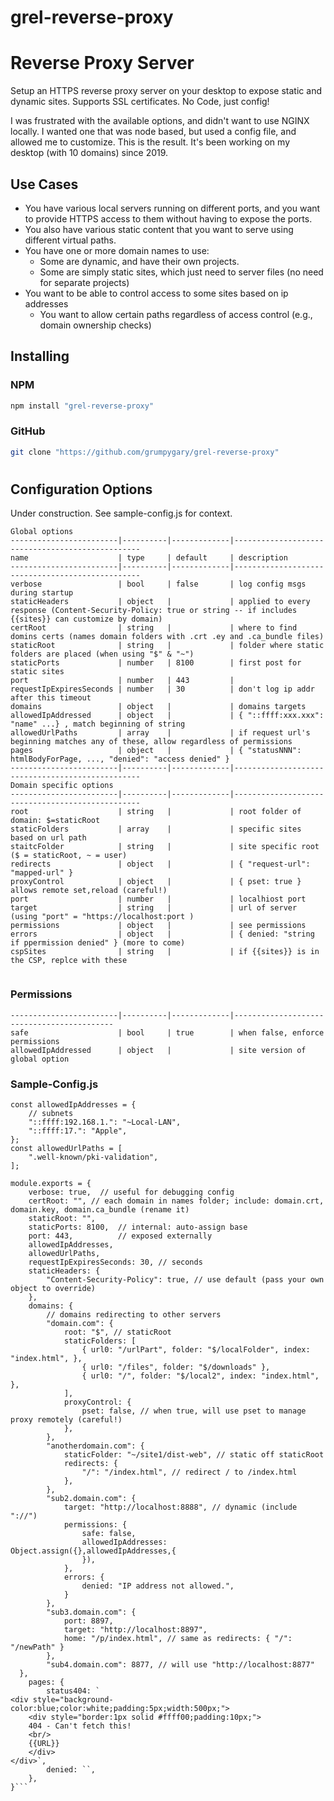 # grel-reverse-proxy

# Reverse Proxy Server

Setup an HTTPS reverse proxy server on your desktop to expose static and dynamic sites.
Supports SSL certificates.  No Code, just config!

I was frustrated with the available options, and didn't want to use NGINX locally.
I wanted one that was node based, but used a config file, and allowed me to customize.  This is the result. It's been working on my desktop (with 10 domains) since 2019.

## Use Cases

- You have various local servers running on different ports, and you want to provide HTTPS access to them without having to expose the ports.
- You also have various static content that you want to serve using different virtual paths.
- You have one or more domain names to use:
    - Some are dynamic, and have their own projects.
    - Some are simply static sites, which just need to server files (no need for separate projects)
- You want to be able to control access to some sites based on ip addresses
    - You want to allow certain paths regardless of access control (e.g., domain ownership checks)

## Installing

### NPM

```sh
npm install "grel-reverse-proxy"
```

### GitHub

```sh
git clone "https://github.com/grumpygary/grel-reverse-proxy"
```

# 

## Configuration Options

Under construction.  See sample-config.js for context.

```
Global options
------------------------|----------|-------------|-------------------------------------------------
name                    | type     | default     | description
------------------------|----------|-------------|-------------------------------------------------
verbose                 | bool     | false       | log config msgs during startup
staticHeaders           | object   |             | applied to every response (Content-Security-Policy: true or string -- if includes {{sites}} can customize by domain)
certRoot                | string   |             | where to find domins certs (names domain folders with .crt .ey and .ca_bundle files)
staticRoot              | string   |             | folder where static folders are placed (when using "$" & "~")
staticPorts             | number   | 8100        | first post for static sites
port                    | number   | 443         | 
requestIpExpiresSeconds | number   | 30          | don't log ip addr after this timeout
domains                 | object   |             | domains targets
allowedIpAddressed      | object   |             | { "::ffff:xxx.xxx": "name" ...} , match beginning of string
allowedUrlPaths         | array    |             | if request url's beginning matches any of these, allow regardless of permissions
pages                   | object   |             | { "statusNNN": htmlBodyForPage, ..., "denied": "access denied" }
------------------------|----------|-------------|-------------------------------------------------
Domain specific options
------------------------|----------|-------------|-------------------------------------------------
root                    | string   |             | root folder of domain: $=staticRoot
staticFolders           | array    |             | specific sites based on url path
staitcFolder            | string   |             | site specific root ($ = staticRoot, ~ = user)
redirects               | object   |             | { "request-url": "mapped-url" }
proxyControl            | object   |             | { pset: true } allows remote set,reload (careful!)
port                    | number   |             | localhiost port
target                  | string   |             | url of server (using "port" = "https://localhost:port )
permissions             | object   |             | see permissions
errors                  | object   |             | { denied: "string if ppermission denied" } (more to come)
cspSites                | string   |             | if {{sites}} is in the CSP, replce with these


```

### Permissions

```
------------------------|----------|-------------|-------------------------------------------
safe                    | bool     | true        | when false, enforce permissions
allowedIpAddressed      | object   |             | site version of global option
```

### Sample-Config.js
```
const allowedIpAddresses = {
    // subnets
    "::ffff:192.168.1.": "~Local-LAN",
    "::ffff:17.": "Apple",
};
const allowedUrlPaths = [
    ".well-known/pki-validation",
];

module.exports = {
    verbose: true,  // useful for debugging config
    certRoot: "", // each domain in names folder; include: domain.crt, domain.key, domain.ca_bundle (rename it)
    staticRoot: "",
    staticPorts: 8100,  // internal: auto-assign base
    port: 443,          // exposed externally
    allowedIpAddresses,
    allowedUrlPaths,
    requestIpExpiresSeconds: 30, // seconds
    staticHeaders: {
        "Content-Security-Policy": true, // use default (pass your own object to override)
    },
    domains: {
        // domains redirecting to other servers
        "domain.com": {
            root: "$", // staticRoot
            staticFolders: [
                { url0: "/urlPart", folder: "$/localFolder", index: "index.html", },
                { url0: "/files", folder: "$/downloads" },
                { url0: "/", folder: "$/local2", index: "index.html", },
            ],
            proxyControl: {
                pset: false, // when true, will use pset to manage proxy remotely (careful!)
            },
        },
        "anotherdomain.com": {
            staticFolder: "~/site1/dist-web", // static off staticRoot
            redirects: {
                "/": "/index.html", // redirect / to /index.html
            },
        },
        "sub2.domain.com": {
            target: "http://localhost:8888", // dynamic (include "://")
            permissions: {
                safe: false,
                allowedIpAddresses: Object.assign({},allowedIpAddresses,{
                }),
            },
            errors: {
                denied: "IP address not allowed.",
            }
        },
        "sub3.domain.com": {
            port: 8897,
            target: "http://localhost:8897",
            home: "/p/index.html", // same as redirects: { "/": "/newPath" }
        },
        "sub4.domain.com": 8877, // will use "http://localhost:8877"
  },
    pages: {
        status404: `
<div style="background-color:blue;color:white;padding:5px;width:500px;">
    <div style="border:1px solid #ffff00;padding:10px;">
    404 - Can't fetch this!
    <br/>
    {{URL}}
    </div>
</div>`,
        denied: ``,
    },
}```
